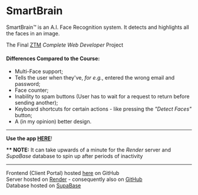 # SmartBrain

SmartBrain™ is an A.I. Face Recognition system. It detects and highlights all the faces in an image.

The Final [ZTM](https://zerotomastery.io/) *Complete Web Developer* Project

#### Differences Compared to the Course:
- Multi-Face support;
- Tells the user when they've, *for e.g.*, entered the wrong email and password;
- Face counter;
- Inability to spam buttons (User has to wait for a request to return before sending another);
- Keyboard shortcuts for certain actions - like pressing the *"Detect Faces"* button;
- A (in my opinion) better design.


---


**Use the app [HERE](https://originaluncompiled.github.io/smartbrain/)**!

__** NOTE:__ It can take upwards of a minute for the *Render* server and *SupaBase* database to spin up after periods of inactivity


---


Frontend (Client Portal) hosted [here](https://github.com/originaluncompiled/smartbrain) on GitHub<br>
Server hosted on [Render](https://render.com/) - consequently also on [GitHub](https://github.com/originaluncompiled/smartbrainapi)<br>
Database hosted on [SupaBase](https://supabase.com/)<br>

